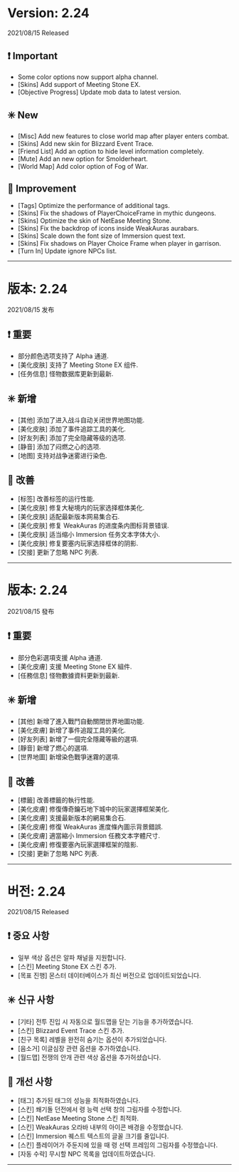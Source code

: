 # Version: 2.24
2021/08/15 Released
## ❗ Important
- Some color options now support alpha channel.
- [Skins] Add support of Meeting Stone EX.
- [Objective Progress] Update mob data to latest version.
## ✳️ New
- [Misc] Add new features to close world map after player enters combat.
- [Skins] Add new skin for Blizzard Event Trace.
- [Friend List] Add an option to hide level information completely.
- [Mute] Add an new option for Smolderheart.
- [World Map] Add color option of Fog of War.
## 💪 Improvement
- [Tags] Optimize the performance of additional tags.
- [Skins] Fix the shadows of PlayerChoiceFrame in mythic dungeons.
- [Skins] Optimize the skin of NetEase Meeting Stone.
- [Skins] Fix the backdrop of icons inside WeakAuras aurabars.
- [Skins] Scale down the font size of Immersion quest text.
- [Skins] Fix shadows on Player Choice Frame when player in garrison.
- [Turn In] Update ignore NPCs list.

------
# 版本: 2.24
2021/08/15 发布
## ❗ 重要
- 部分颜色选项支持了 Alpha 通道.
- [美化皮肤] 支持了 Meeting Stone EX 组件.
- [任务信息] 怪物数据库更新到最新.
## ✳️ 新增
- [其他] 添加了进入战斗自动关闭世界地图功能.
- [美化皮肤] 添加了事件追踪工具的美化.
- [好友列表] 添加了完全隐藏等级的选项.
- [静音] 添加了闷燃之心的选项.
- [地图] 支持对战争迷雾进行染色.
## 💪 改善
- [标签] 改善标签的运行性能.
- [美化皮肤] 修复大秘境内的玩家选择框体美化.
- [美化皮肤] 适配最新版本网易集合石.
- [美化皮肤] 修复 WeakAuras 的进度条内图标背景错误.
- [美化皮肤] 适当缩小 Immersion 任务文本字体大小.
- [美化皮肤] 修复要塞内玩家选择框体的阴影.
- [交接] 更新了忽略 NPC 列表.

------
# 版本: 2.24
2021/08/15 發布
## ❗ 重要
- 部分色彩選項支援 Alpha 通道.
- [美化皮膚] 支援 Meeting Stone EX 組件.
- [任務信息] 怪物數據資料更新到最新.
## ✳️ 新增
- [其他] 新增了進入戰鬥自動關閉世界地圖功能.
- [美化皮膚] 新增了事件追蹤工具的美化.
- [好友列表] 新增了一個完全隱藏等級的選項.
- [靜音] 新增了燃心的選項.
- [世界地圖] 新增染色戰爭迷霧的選項.
## 💪 改善
- [標籤] 改善標籤的執行性能.
- [美化皮膚] 修復傳奇鑰石地下城中的玩家選擇框架美化.
- [美化皮膚] 支援最新版本的網易集合石.
- [美化皮膚] 修復 WeakAuras 進度條內圖示背景錯誤.
- [美化皮膚] 適當縮小 Immersion 任務文本字體尺寸.
- [美化皮膚] 修復要塞內玩家選擇框架的陰影.
- [交接] 更新了忽略 NPC 列表.

------
# 버전: 2.24
2021/08/15 Released
## ❗ 중요 사항
- 일부 색상 옵션은 알파 채널을 지원합니다.
- [스킨] Meeting Stone EX 스킨 추가.
- [목표 진행] 몬스터 데이터베이스가 최신 버전으로 업데이트되었습니다.
## ✳️ 신규 사항
- [기타] 전투 진입 시 자동으로 월드맵을 닫는 기능을 추가하였습니다.
- [스킨] Blizzard Event Trace 스킨 추가.
- [친구 목록] 레벨을 완전히 숨기는 옵션이 추가되었습니다.
- [음소거] 이글심장 관련 옵션을 추가하였습니다.
- [월드맵] 전쟁의 안개 관련 색상 옵션을 추가허셨습니다.
## 💪 개선 사항
- [태그] 추가된 태그의 성능을 최적화하였습니다.
- [스킨] 쐐기돌 던전에서 령 능력 선택 창의 그림자를 수정합니다.
- [스킨] NetEase Meeting Stone 스킨 최적화.
- [스킨] WeakAuras 오라바 내부의 아이콘 배경을 수정했습니다.
- [스킨] Immersion 퀘스트 텍스트의 글꼴 크기를 줄입니다.
- [스킨] 플레이어가 주둔지에 있을 때 령 선택 프레임의 그림자를 수정했습니다.
- [자동 수락] 무시할 NPC 목록을 업데이트하였습니다.

------
